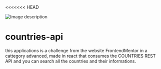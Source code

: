 <<<<<<< HEAD

![Image description](https://res.cloudinary.com/dz209s6jk/image/upload/v1554827486/Challenges/wirxeocmd6tpnn9c5oqc.jpg)

# countries-api
this applications is a challenge from the website FrontendMentor in a cattegory advanced, made in react that consumes the COUNTRIES REST API and you can search all the countries and their informations.
